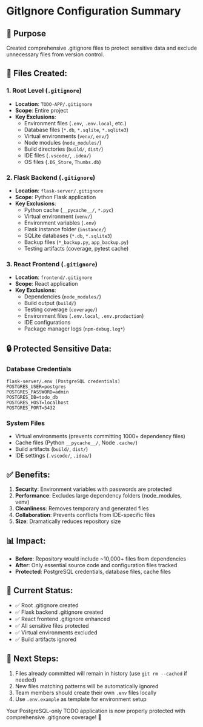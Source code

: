 # GitIgnore Configuration Summary

## 🎯 **Purpose**
Created comprehensive .gitignore files to protect sensitive data and exclude unnecessary files from version control.

## 📁 **Files Created:**

### 1. **Root Level** (`.gitignore`)
- **Location**: `TODO-APP/.gitignore`
- **Scope**: Entire project
- **Key Exclusions**:
  - Environment files (`.env`, `.env.local`, etc.)
  - Database files (`*.db`, `*.sqlite`, `*.sqlite3`)
  - Virtual environments (`venv/`, `env/`)
  - Node modules (`node_modules/`)
  - Build directories (`build/`, `dist/`)
  - IDE files (`.vscode/`, `.idea/`)
  - OS files (`.DS_Store`, `Thumbs.db`)

### 2. **Flask Backend** (`.gitignore`)
- **Location**: `flask-server/.gitignore`
- **Scope**: Python Flask application
- **Key Exclusions**:
  - Python cache (`__pycache__/`, `*.pyc`)
  - Virtual environment (`venv/`)
  - Environment variables (`.env`)
  - Flask instance folder (`instance/`)
  - SQLite databases (`*.db`, `*.sqlite3`)
  - Backup files (`*_backup.py`, `app_backup.py`)
  - Testing artifacts (coverage, pytest cache)

### 3. **React Frontend** (`.gitignore`)
- **Location**: `frontend/.gitignore`
- **Scope**: React application
- **Key Exclusions**:
  - Dependencies (`node_modules/`)
  - Build output (`build/`)
  - Testing coverage (`coverage/`)
  - Environment files (`.env.local`, `.env.production`)
  - IDE configurations
  - Package manager logs (`npm-debug.log*`)

## 🔒 **Protected Sensitive Data:**

### **Database Credentials**
```
flask-server/.env (PostgreSQL credentials)
POSTGRES_USER=postgres
POSTGRES_PASSWORD=admin
POSTGRES_DB=todo_db
POSTGRES_HOST=localhost
POSTGRES_PORT=5432
```

### **System Files**
- Virtual environments (prevents committing 1000+ dependency files)
- Cache files (Python `__pycache__/`, Node `.cache/`)
- Build artifacts (`build/`, `dist/`)
- IDE settings (`.vscode/`, `.idea/`)

## ✅ **Benefits:**

1. **Security**: Environment variables with passwords are protected
2. **Performance**: Excludes large dependency folders (node_modules, venv)
3. **Cleanliness**: Removes temporary and generated files
4. **Collaboration**: Prevents conflicts from IDE-specific files
5. **Size**: Dramatically reduces repository size

## 📊 **Impact:**
- **Before**: Repository would include ~10,000+ files from dependencies
- **After**: Only essential source code and configuration files tracked
- **Protected**: PostgreSQL credentials, database files, cache files

## 🔄 **Current Status:**
- ✅ Root .gitignore created
- ✅ Flask backend .gitignore created  
- ✅ React frontend .gitignore enhanced
- ✅ All sensitive files protected
- ✅ Virtual environments excluded
- ✅ Build artifacts ignored

## 📝 **Next Steps:**
1. Files already committed will remain in history (use `git rm --cached` if needed)
2. New files matching patterns will be automatically ignored
3. Team members should create their own `.env` files locally
4. Use `.env.example` as template for environment setup

Your PostgreSQL-only TODO application is now properly protected with comprehensive .gitignore coverage! 🚀